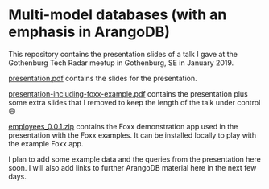 Multi-model databases (with an emphasis in ArangoDB)
====================================================

This repository contains the presentation slides of a talk I gave at the Gothenburg Tech Radar meetup in Gothenburg, SE in January 2019.

[presentation.pdf](https://github.com/jsteemann/GTR/blob/master/presentation.pdf) contains the slides for the presentation.

[presentation-including-foxx-example.pdf](https://github.com/jsteemann/GTR/blob/master/presentation-including-foxx-example.pdf) contains the presentation plus some extra slides that I removed to keep the length of the talk under control :smile:

[employees_0.0.1.zip](https://github.com/jsteemann/GTR/blob/master/employees_0.0.1.zip) contains the Foxx demonstration app used in the presentation with the Foxx examples. It can be installed locally to play with the example Foxx app.

I plan to add some example data and the queries from the presentation here soon.
I will also add links to further ArangoDB material here in the next few days.
